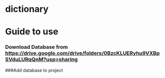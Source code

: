 # dictionary
# Guide to use
### Download Database from https://drive.google.com/drive/folders/0BzcKLUERyhu9VXBpSVduLURqQnM?usp=sharing
###Add database to project
